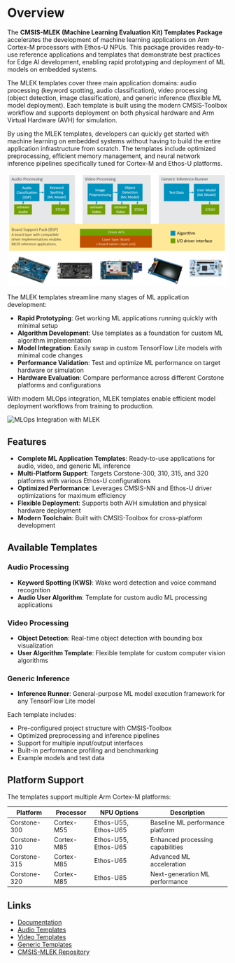 # Overview

The **CMSIS-MLEK (Machine Learning Evaluation Kit) Templates Package** accelerates the development of machine learning applications on Arm Cortex-M processors with Ethos-U NPUs. This package provides ready-to-use reference applications and templates that demonstrate best practices for Edge AI development, enabling rapid prototyping and deployment of ML models on embedded systems.

The MLEK templates cover three main application domains: audio processing (keyword spotting, audio classification), video processing (object detection, image classification), and generic inference (flexible ML model deployment). Each template is built using the modern CMSIS-Toolbox workflow and supports deployment on both physical hardware and Arm Virtual Hardware (AVH) for simulation.

By using the MLEK templates, developers can quickly get started with machine learning on embedded systems without having to build the entire application infrastructure from scratch. The templates include optimized preprocessing, efficient memory management, and neural network inference pipelines specifically tuned for Cortex-M and Ethos-U platforms.

![MLEK Template Architecture](./MLEK-Architecture.png)

The MLEK templates streamline many stages of ML application development:

- **Rapid Prototyping**: Get working ML applications running quickly with minimal setup
- **Algorithm Development**: Use templates as a foundation for custom ML algorithm implementation
- **Model Integration**: Easily swap in custom TensorFlow Lite models with minimal code changes
- **Performance Validation**: Test and optimize ML performance on target hardware or simulation
- **Hardware Evaluation**: Compare performance across different Corstone platforms and configurations

With modern MLOps integration, MLEK templates enable efficient model deployment workflows from training to production.

![MLOps Integration with MLEK](./MLOps.png)

## Features

- **Complete ML Application Templates**: Ready-to-use applications for audio, video, and generic ML inference
- **Multi-Platform Support**: Targets Corstone-300, 310, 315, and 320 platforms with various Ethos-U configurations
- **Optimized Performance**: Leverages CMSIS-NN and Ethos-U driver optimizations for maximum efficiency
- **Flexible Deployment**: Supports both AVH simulation and physical hardware deployment
- **Modern Toolchain**: Built with CMSIS-Toolbox for cross-platform development

## Available Templates

### Audio Processing
- **Keyword Spotting (KWS)**: Wake word detection and voice command recognition
- **Audio User Algorithm**: Template for custom audio ML processing applications

### Video Processing  
- **Object Detection**: Real-time object detection with bounding box visualization
- **User Algorithm Template**: Flexible template for custom computer vision algorithms

### Generic Inference
- **Inference Runner**: General-purpose ML model execution framework for any TensorFlow Lite model

Each template includes:
- Pre-configured project structure with CMSIS-Toolbox
- Optimized preprocessing and inference pipelines
- Support for multiple input/output interfaces
- Built-in performance profiling and benchmarking
- Example models and test data

## Platform Support

The templates support multiple Arm Cortex-M platforms:

| Platform | Processor | NPU Options | Description |
|----------|-----------|-------------|-------------|
| Corstone-300 | Cortex-M55 | Ethos-U55, Ethos-U65 | Baseline ML performance platform |
| Corstone-310 | Cortex-M85 | Ethos-U55, Ethos-U65 | Enhanced processing capabilities |
| Corstone-315 | Cortex-M85 | Ethos-U65 | Advanced ML acceleration |
| Corstone-320 | Cortex-M85 | Ethos-U85 | Next-generation ML performance |

## Links

- [Documentation](../documentation/index.md)
- [Audio Templates](../template/audio/)
- [Video Templates](../template/video/)  
- [Generic Templates](../template/generic/)
- [CMSIS-MLEK Repository](https://github.com/ARM-software/cmsis-mlek)
